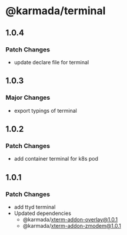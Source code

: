 # @karmada/terminal

## 1.0.4

### Patch Changes

- update declare file for terminal

## 1.0.3

### Major Changes

- export typings of terminal

## 1.0.2

### Patch Changes

- add container terminal for k8s pod

## 1.0.1

### Patch Changes

- add ttyd terminal
- Updated dependencies
  - @karmada/xterm-addon-overlay@1.0.1
  - @karmada/xterm-addon-zmodem@1.0.1
